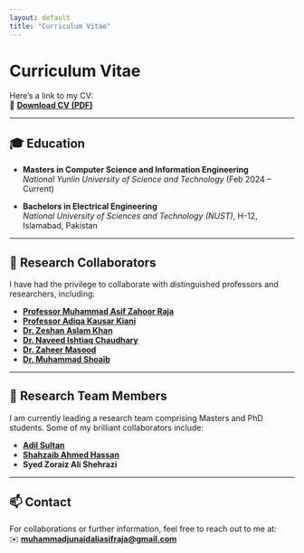 ```yaml
---
layout: default
title: "Curriculum Vitae"
---
```


# Curriculum Vitae

Here’s a link to my CV:  
📄 [**Download CV (PDF)**](assets/cv.pdf)

---

## 🎓 Education

- **Masters in Computer Science and Information Engineering**  
  *National Yunlin University of Science and Technology* (Feb 2024 – Current)

- **Bachelors in Electrical Engineering**  
  *National University of Sciences and Technology (NUST)*, H-12, Islamabad, Pakistan

---

## 🔬 Research Collaborators

I have had the privilege to collaborate with distinguished professors and researchers, including:

- [**Professor Muhammad Asif Zahoor Raja**](https://scholar.google.com/citations?user=g0-jYpcAAAAJ&hl=en&oi=ao)  
- [**Professor Adiqa Kausar Kiani**](https://scholar.google.com/citations?user=0UX15N0AAAAJ&hl=en)  
- [**Dr. Zeshan Aslam Khan**](https://scholar.google.com/citations?user=RcKNS4UAAAAJ&hl=en)  
- [**Dr. Naveed Ishtiaq Chaudhary**](https://scholar.google.com.pk/citations?user=okVMi4UAAAAJ&hl=en)  
- [**Dr. Zaheer Masood**](https://scholar.google.com/citations?user=j9pWRmkAAAAJ&hl=en)  
- [**Dr. Muhammad Shoaib**](https://scholar.google.com/citations?user=uWdWliwAAAAJ&hl=en)

---

## 👥 Research Team Members

I am currently leading a research team comprising Masters and PhD students. Some of my brilliant collaborators include:

- [**Adil Sultan**](https://scholar.google.com/citations?user=f-so7jsAAAAJ&hl=en)  
- [**Shahzaib Ahmed Hassan**](https://scholar.google.com/citations?user=1xD1zTQAAAAJ&hl=en)  
- **Syed Zoraiz Ali Shehrazi**

---

## 📫 Contact

For collaborations or further information, feel free to reach out to me at:  
✉️ [**muhammadjunaidaliasifraja@gmail.com**](mailto:muhammadjunaidaliasifraja@gmail.com)